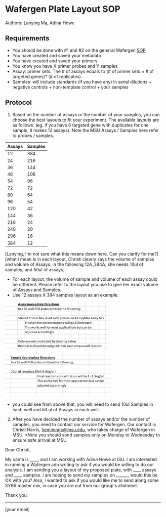 # Wafergen Plate Layout SOP

Authors:  Lanying Ma, Adina Howe

## Requirements
- You should be done with #1 and #2 on the general Wafergen [SOP](https://github.com/germs-lab/SOPs/blob/master/wafergen_SOPs/wafergen-general.md)
- You have created and saved your metadata
- You have created and saved your primers
- You know you have X primer probes and Y samples
- Assay: primer sets.  The # of assays equals to (# of primer sets = # of targeted genes)* (# of replicates).
- Samples: will include standards (if you have any) in serial dilutions + negative controls + non-template control + your samples 

## Protocol
1.	 Based on the number of assays or the number of your samples, you can choose the best layouts to fit your experiment.  The available layouts are as follows: (eg. If you have 6 targeted gene with duplicates for one sample, it makes 12 assays).  Note the MSU Assays / Samples here refer to probes / samples.  

Assays | Samples
----- | -----
12 | 384
24 | 216
36 | 144
48 | 108
54 | 96
72 | 72
80 | 64
96 | 54
120 | 42
144 | 36
216 | 24
248 | 20
296 | 16
384 | 12

[Lanying, I'm not sure what this means down here.  Can you clarify for me?] [what i mean is in each layout, Christi clearly says the volume of samples and volume of Assays. in the following 12A_384A, she needs 10ul of samples, and 50ul of assays]
*   For each layout, the volume of sample and volume of each assay could be different.  Please refer to the layout you use to give her exact volume of Assays and Samples.
*   Use 12 assays X 384 samples layout as an example:

  ![AssaySourcePlate](https://github.com/germs-lab/SOPs/blob/master/images/AssaySourcePlate.png) ![SampleSourcePlate](https://github.com/germs-lab/SOPs/blob/master/images/SampleSourcePlate.png)
  
*  you could see from above that, you will need to send 10ul Samples in each well and 50 ul of Assays in each well.

2.  After you have decided the number of assays and/or the number of samples, you need to contact our service for Wafergen.  Our contact is Christi Harris, hemmingc@msu.edu, who takes charge of Wafergen in MSU.  *Note you should send samples only on Monday to Wednesday to ensure safe arrival at MSU.

Dear Christi,

My name is ____, and I am working with Adina Howe at ISU.  I am interested in running a Wafergen adn writing to ask if you would be willing to do our analysis.  I am sending you a layout of my proposed plate, with ____ assays and ____ samples.  I am hoping to send my samples on ______, would this be OK with you?  Also, I wanted to ask if you would like me to send along some SYBR master mix, in case you are out from our group's allotment.

Thank you,
_______
[your email]

